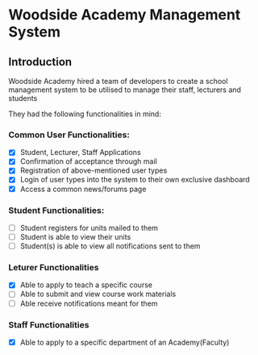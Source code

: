 # Woodside Academy Management System

## Introduction
Woodside Academy hired a team of developers to create a school 
management system to be utilised to manage their staff, lecturers
and students

They had the following functionalities in mind:

### Common User Functionalities:
- [x] Student, Lecturer, Staff Applications
- [x] Confirmation of acceptance through mail
- [x] Registration of above-mentioned user types
- [x] Login of user types into the system to their own exclusive dashboard
- [x] Access a common news/forums page 

### Student Functionalities:
- [ ] Student registers for units mailed to them
- [ ] Student is able to view their units
- [ ] Student(s) is able to view all notifications sent to them

### Leturer Functionalities
- [x] Able to apply to teach a specific course
- [ ] Able to submit and view course work materials
- [ ] Able receive notifications meant for them

### Staff Functionalities
- [x] Able to apply to a specific department of an Academy(Faculty)


